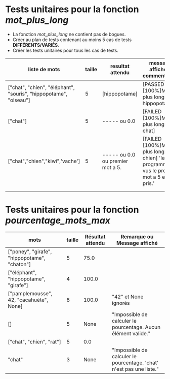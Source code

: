 # Tests unitaires pour la fonction _mot_plus_long_
- La fonction _mot_plus_long_ ne contient pas de bogues. 
- Créer au plan de tests contenant au moins 5 cas de tests **DIFFÉRENTS/VARIÉS**.
- Créer les tests unitaires pour tous les cas de tests.

| **liste de mots**                                                | **taille** | **resultat attendu**             | message affiché + commentaires                                                                  |
|------------------------------------------------------------------|-----------|----------------------------------|-------------------------------------------------------------------------------------------------|
| ["chat", "chien", "éléphant", "souris", "hippopotame", "oiseau"] | 5         | [hippopotame]                    | [PASSED [100%]Mot le plus long : hippopotame]                                                   |
| ["chat"]                                                         | 5         | ----- ou 0.0                     | [FAILED [100%]Mot le plus long : chat]                                                          |
| ["chat","chien","kiwi",'vache']                                  | 5         | ----- ou 0.0 ou premier mot a 5. | [FAILED [100%]Mot le plus long : chien]  'le programme a vus le premier mot a 5 et l'as pris.'  |
|                                                                  |           |                                  |                                                                                                 |
|                                                                  |           |                                  |                                                                                                 |

# Tests unitaires pour la fonction _pourcentage_mots_max_
| **mots**                                     | **taille** | **Résultat attendu** | **Remarque ou Message affiché**                                      |
|----------------------------------------------|------------|----------------------|----------------------------------------------------------------------|
| ["poney", "girafe", "hippopotame", "chaton"] | 5          | 75.0                 |                                                                      |
| ["éléphant", "hippopotame", "girafe"]        | 4          | 100.0                |                                                                      |
| ["pamplemousse", 42, "cacahuète", None]      | 8          | 100.0                | "42" et None ignorés                                                 |
| []                                           | 5          | None                 | "Impossible de calculer le pourcentage. Aucun élément valide."       |
| ["chat", "chien", "rat"]                     | 5          | 0.0                  |                                                                      |
| "chat"                                       | 3          | None                 | "Impossible de calculer le pourcentage. 'chat' n'est pas une liste." |
